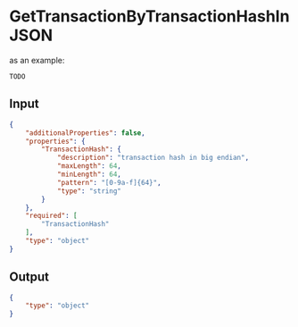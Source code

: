 # GetTransactionByTransactionHashInJSON

as an example:

```
TODO
```


## Input

```json
{
    "additionalProperties": false,
    "properties": {
        "TransactionHash": {
            "description": "transaction hash in big endian",
            "maxLength": 64,
            "minLength": 64,
            "pattern": "[0-9a-f]{64}",
            "type": "string"
        }
    },
    "required": [
        "TransactionHash"
    ],
    "type": "object"
}
```

## Output

```json
{
    "type": "object"
}
```

